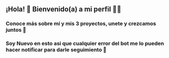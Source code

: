 ## ¡Hola! 💛 Bienvenido(a) a mi perfil 🌹🦋

###  Conoce más sobre mí y mis 3 proyectos, unete y crezcamos juntos 🌹

### Soy Nuevo en esto asi que cualquier error del bot me lo pueden hacer notificar para darle seguimiento 🦋
<!--
**Aqua200/aqua200** is a ✨ _special_ ✨ repository because its `README.md` (this file) appears on your GitHub profile.

Here are some ideas to get you started:

- 🔭 I’m currently working on ...
- 🌱 I’m currently learning ...
- 👯 I’m looking to collaborate on ...
- 🤔 I’m looking for help with ...
- 💬 Ask me about ...
- 📫 How to reach me: ...
- 😄 Pronouns: ...
- ⚡ Fun fact: ...
-->
